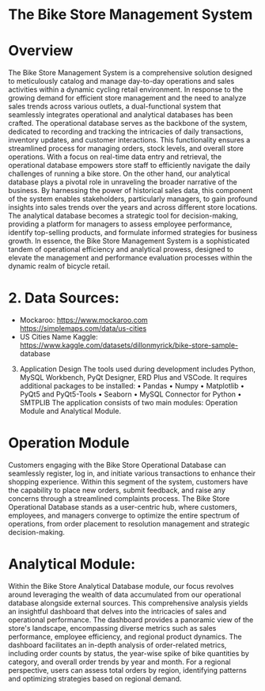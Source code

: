 # The Bike Store Management System

# Overview
The Bike Store Management System is a comprehensive solution designed to meticulously catalog and manage day-to-day operations and sales activities within a dynamic cycling retail environment. In response to the growing demand for efficient store management and the need to analyze sales trends across various outlets, a dual-functional system that seamlessly integrates operational and analytical databases has been crafted.
The operational database serves as the backbone of the system, dedicated to recording and tracking the intricacies of daily transactions, inventory updates, and customer interactions. This functionality ensures a streamlined process for managing orders, stock levels, and overall store operations. With a focus on real-time data entry and retrieval, the operational database empowers store staff to efficiently navigate the daily challenges of running a bike store.
On the other hand, our analytical database plays a pivotal role in unraveling the broader narrative of the business. By harnessing the power of historical sales data, this component of the system enables stakeholders, particularly managers, to gain profound insights into sales trends over the years and across different store locations. The analytical database becomes a strategic tool for decision-making, providing a platform for managers to assess employee performance, identify top-selling products, and formulate informed strategies for business growth.
In essence, the Bike Store Management System is a sophisticated tandem of operational efficiency and analytical prowess, designed to elevate the management and performance evaluation processes within the dynamic realm of bicycle retail.
# 2. Data Sources:
- Mockaroo: https://www.mockaroo.com https://simplemaps.com/data/us-cities 
- US Cities Name Kaggle: https://www.kaggle.com/datasets/dillonmyrick/bike-store-sample- database
3. Application Design
The tools used during development includes Python, MySQL Workbench, PyQt Designer, ERD Plus and VSCode. It requires additional packages to be installed:
• Pandas
• Numpy
• Matplotlib
• PyQt5 and PyQt5-Tools
• Seaborn
• MySQL Connector for Python
• SMTPLIB
The application consists of two main modules: Operation Module and Analytical Module.

# Operation Module
Customers engaging with the Bike Store Operational Database can seamlessly register, log in, and initiate various transactions to enhance their shopping experience. Within this segment of the system, customers have the capability to place new orders, submit feedback, and raise any concerns through a streamlined complaints process. The Bike Store Operational Database stands as a user-centric hub, where customers, employees, and managers converge to optimize the entire spectrum of operations, from order placement to resolution management and strategic decision-making.

# Analytical Module:
Within the Bike Store Analytical Database module, our focus revolves around leveraging the wealth of data accumulated from our operational database alongside external sources. This comprehensive analysis yields an insightful dashboard that delves into the intricacies of sales and operational performance. The dashboard provides a panoramic view of the store's landscape, encompassing diverse metrics such as sales performance, employee efficiency, and regional product dynamics. The dashboard facilitates an in-depth analysis of order-related metrics, including order counts by status, the year-wise spike of bike quantities by category, and overall order trends by year and month. For a regional perspective, users can assess total orders by region, identifying patterns and optimizing strategies based on regional demand.
